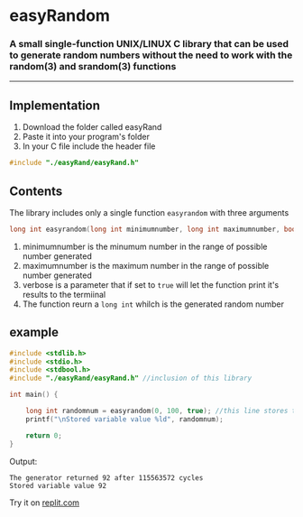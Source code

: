 # easyRandom
### A small single-function UNIX/LINUX C library that can be used to generate random numbers without the need to work with the random(3) and srandom(3) functions
___

## Implementation

1. Download the folder called easyRand
2. Paste it into your program's folder 
3. In your C file include the header file

```C
#include "./easyRand/easyRand.h"
```

## Contents

The library includes only a single function `easyrandom` with three arguments

```C
long int easyrandom(long int minimumnumber, long int maximumnumber, bool verbose);
```

1. minimumnumber is the minumum number in the range of possible number generated
2. maximumnumber is the maximum number in the range of possible number generated
3. verbose is a parameter that if set to `true` will let the function print it's results to the termiinal
4. The function reurn a `long int` whilch is the generated random number

## example

```C
#include <stdlib.h>
#include <stdio.h>
#include <stdbool.h>
#include "./easyRand/easyRand.h" //inclusion of this library

int main() {

    long int randomnum = easyrandom(0, 100, true); //this line stores the function's return value to a variable and also prints the generated value and the cycles taken by it to calculate the number, by setting the verbose arg to true
    printf("\nStored variable value %ld", randomnum);

    return 0;
}
```

Output:
```
The generator returned 92 after 115563572 cycles
Stored variable value 92
```
Try it on [replit.com](https://replit.com/@Schelectro75/easyRand-demonstration?v=1)
